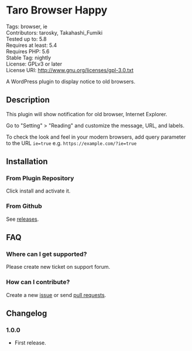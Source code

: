# Taro Browser Happy

Tags: browser, ie  
Contributors: tarosky, Takahashi_Fumiki  
Tested up to: 5.8  
Requires at least: 5.4  
Requires PHP: 5.6  
Stable Tag: nightly  
License: GPLv3 or later  
License URI: http://www.gnu.org/licenses/gpl-3.0.txt


A WordPress plugin to display notice to old browsers.

## Description

This plugin will show notification for old browser, Internet Explorer.

Go to "Setting" > "Reading" and customize the message, URL, and  labels.

To check the look and feel in your modern browsers, add query parameter to the URL `ie=true` e.g. `https://example.com/?ie=true`

## Installation

### From Plugin Repository

Click install and activate it.

### From Github

See [releases](https://github.com/tarosky/taro-browser-happy/releases).

## FAQ

### Where can I get supported?

Please create new ticket on support forum.

### How can I contribute?

Create a new [issue](https://github.com/tarosky/taro-browser-happy/issues) or send [pull requests](https://github.com/tarosky/taro-browser-happy/pulls).

## Changelog

### 1.0.0

* First release.
